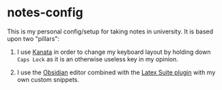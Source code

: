 # notes-config

This is my personal config/setup for taking notes in university. It is based upon two "pillars":

1. I use [Kanata](https://github.com/jtroo/kanata) in order to change my keyboard layout by holding down `Caps Lock` as it is an otherwise useless key in my opinion.

2. I use the [Obsidian](https://obsidian.md) editor combined with the [Latex Suite plugin](https://github.com/artisticat1/obsidian-latex-suite) with my own custom snippets.